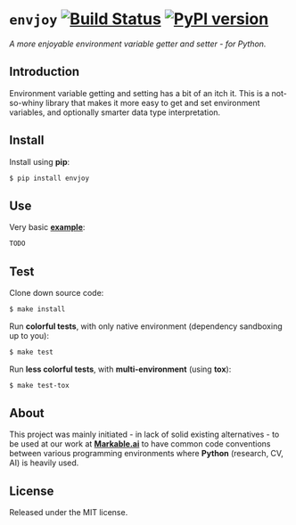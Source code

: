 
# `envjoy` [![Build Status](https://travis-ci.com/grimen/python-envjoy.svg?branch=master)](https://travis-ci.com/grimen/python-envjoy) [![PyPI version](https://badge.fury.io/py/envjoy.svg)](https://badge.fury.io/py/envjoy)

*A more enjoyable environment variable getter and setter - for Python.*

## Introduction

Environment variable getting and setting has a bit of an itch it. This is a not-so-whiny library that makes it more easy to get and set environment variables, and optionally smarter data type interpretation.


## Install

Install using **pip**:

```sh
$ pip install envjoy
```


## Use

Very basic **[example](https://github.com/grimen/python-mybad/tree/master/examples/basic.py)**:

```python
TODO
```


## Test

Clone down source code:

```sh
$ make install
```

Run **colorful tests**, with only native environment (dependency sandboxing up to you):

```sh
$ make test
```

Run **less colorful tests**, with **multi-environment** (using **tox**):

```sh
$ make test-tox
```


## About

This project was mainly initiated - in lack of solid existing alternatives - to be used at our work at **[Markable.ai](https://markable.ai)** to have common code conventions between various programming environments where **Python** (research, CV, AI) is heavily used.


## License

Released under the MIT license.
